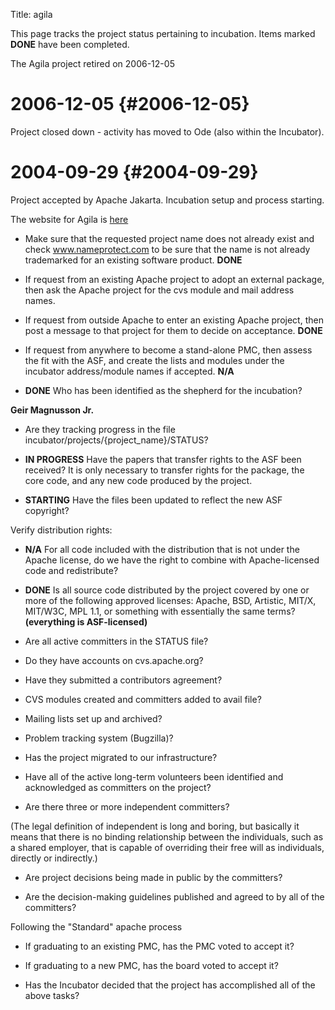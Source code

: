 Title: agila


This page tracks the project status pertaining to incubation. Items marked **DONE** have been completed.


<span class="retired">The Agila project retired on 2006-12-05</span>


# 2006-12-05 {#2006-12-05}

Project closed down - activity has moved to Ode (also within the Incubator).


# 2004-09-29 {#2004-09-29}

Project accepted by Apache Jakarta. Incubation setup and process starting.


The website for Agila is [here](/agila/) 



- Make sure that the requested project name does not already exist and check www.nameprotect.com to be sure that the name is not already trademarked for an existing software product. **DONE** 

- If request from an existing Apache project to adopt an external package, then ask the Apache project for the cvs module and mail address names.

- If request from outside Apache to enter an existing Apache project, then post a message to that project for them to decide on acceptance. **DONE** 

- If request from anywhere to become a stand-alone PMC, then assess the fit with the ASF, and create the lists and modules under the incubator address/module names if accepted. **N/A** 


-  **DONE** Who has been identified as the shepherd for the incubation?

 **Geir Magnusson Jr.** 



- Are they tracking progress in the file incubator/projects/{project_name}/STATUS?


-  **IN PROGRESS** Have the papers that transfer rights to the ASF been received? It is only necessary to transfer rights for the package, the core code, and any new code produced by the project.


-  **STARTING** Have the files been updated to reflect the new ASF copyright?

Verify distribution rights:



-  **N/A** For all code included with the distribution that is not under the Apache license, do we have the right to combine with Apache-licensed code and redistribute?


-  **DONE** Is all source code distributed by the project covered by one or more of the following approved licenses: Apache, BSD, Artistic, MIT/X, MIT/W3C, MPL 1.1, or something with essentially the same terms? **(everything is ASF-licensed)** 


- Are all active committers in the STATUS file?


- Do they have accounts on cvs.apache.org?


- Have they submitted a contributors agreement?


- CVS modules created and committers added to avail file?


- Mailing lists set up and archived?


- Problem tracking system (Bugzilla)?


- Has the project migrated to our infrastructure?


- Have all of the active long-term volunteers been identified and acknowledged as committers on the project?


- Are there three or more independent committers?

(The legal definition of independent is long and boring, but basically it means that there is no binding relationship between the individuals, such as a shared employer, that is capable of overriding their free will as individuals, directly or indirectly.)



- Are project decisions being made in public by the committers?


- Are the decision-making guidelines published and agreed to by all of the committers?

Following the "Standard" apache process



- If graduating to an existing PMC, has the PMC voted to accept it?


- If graduating to a new PMC, has the board voted to accept it?


- Has the Incubator decided that the project has accomplished all of the above tasks?

